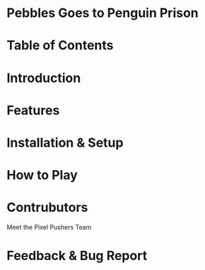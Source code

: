 # Pebbles Goes to Penguin Prison

# Table of Contents

# Introduction

# Features

# Installation & Setup

# How to Play

# Contrubutors
Meet the Pixel Pushers Team

# Feedback & Bug Report
